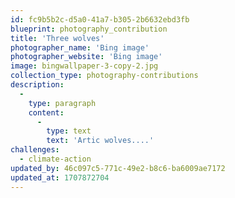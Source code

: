 ```yaml
---
id: fc9b5b2c-d5a0-41a7-b305-2b6632ebd3fb
blueprint: photography_contribution
title: 'Three wolves'
photographer_name: 'Bing image'
photographer_website: 'Bing image'
image: bingwallpaper-3-copy-2.jpg
collection_type: photography-contributions
description:
  -
    type: paragraph
    content:
      -
        type: text
        text: 'Artic wolves....'
challenges:
  - climate-action
updated_by: 46c097c5-771c-49e2-b8c6-ba6009ae7172
updated_at: 1707872704
---
```

